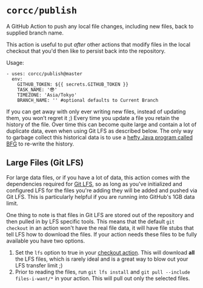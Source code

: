# `corcc/publish`

A GitHub Action to push any local file changes, including new files, back to supplied branch name.

This action is useful to put *after* other actions that modify files in the local checkout
that you'd then like to persist back into the repository.

Usage:

```
- uses: corcc/publish@master
  env:
    GITHUB_TOKEN: ${{ secrets.GITHUB_TOKEN }}
    TASK_NAME: '😎'
    TIMEZONE: 'Asia/Tokyo'
    BRANCH_NAME: '' #optional defaults to Current Branch
```

If you can get away with only ever writing new files, instead of updating them, you won’t regret it ;) Every time you update a file you retain the history of the file. Over time this can become quite large and contain a lot of duplicate data, even when using Git LFS as described below. The only way to garbage collect this historical data is to use a [hefty Java program called BFG](https://rtyley.github.io/bfg-repo-cleaner/) to re-write the history.

## Large Files (Git LFS)

For large data files, or if you have a lot of data, this action comes with the dependencies required for [Git LFS](https://git-lfs.github.com/), so as long as you've initialized and configured LFS for the files you're adding they will be added and pushed via Git LFS. This is particularly helpful if you are running into GitHub's 1GB data limit.

One thing to note is that files in Git LFS are stored out of the repository and then pulled in by LFS specific tools. This means that the default `git checkout` in an action won't have the real file data, it will have file stubs that tell LFS how to download the files. If your action needs these files to be fully available you have two options.

1. Set the `lfs` option to true in your [checkout action](https://github.com/actions/checkout#usage). This will download **all** the LFS files, which is rarely ideal and is a great way to blow out your LFS transfer limit ;)
2. Prior to reading the files, run `git lfs install` and `git pull --include files-i-want/*` in your action. This will pull out only the selected files.
